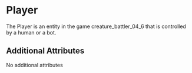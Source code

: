 # Player

The Player is an entity in the game creature_battler_04_6 that is controlled by a human or a bot. 

## Additional Attributes

No additional attributes